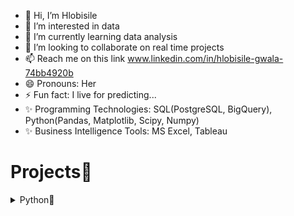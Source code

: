 - 👋 Hi, I’m Hlobisile
- 👀 I’m interested in data
- 🌱 I’m currently learning data analysis
- 💞️ I’m looking to collaborate on real time projects
- 📫 Reach me on this link www.linkedin.com/in/hlobisile-gwala-74bb4920b
- 😄 Pronouns: Her
- ⚡ Fun fact: I live for predicting...
- ✨ Programming Technologies: SQL(PostgreSQL, BigQuery), Python(Pandas, Matplotlib, Scipy, Numpy)
- ✨ Business Intelligence Tools: MS Excel, Tableau

# Projects🚀
<details>
 <summary>Python🐍</summary> 
  -<a href="https://github.com/Gwals/ProductSales_project" style="display: inline-block; padding: 10px 20px; font-size: 16px; color: white; background-color: #007bff; text-align: center; text-decoration: none; border-radius: 5px;">Product Sales Project</a>
 <br>
  -<a href="https://github.com/Gwals/crime_project" style="display: inline-block; padding: 10px 20px; font-size: 16px; color: white; background-color: #007bff; text-align: center; text-decoration: none; border-radius: 5px;">Crime Project</a> <br>
  -<a href="https://github.com/Gwals/Nobel_price-project" style="display: inline-block; padding: 10px 20px; font-size: 16px; color: white; background-color: #007bff; text-align: center; text-decoration: none; border-radius: 5px;">Nobel Prize Project</a> <br>

 </details>
<!---
Gwals/Gwals is a ✨ special ✨ repository because its `README.md` (this file) appears on your GitHub profile.
You can click the Preview link to take a look at your changes.
--->
